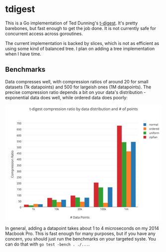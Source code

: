 # tdigest #

This is a Go implementation of Ted Dunning's
[t-digest](https://github.com/tdunning/t-digest). It's pretty
barebones, but fast enough to get the job done. It is not currently
safe for concurrent access across goroutines.

The current implementation is backed by slices, which is not as
efficient as using some kind of balanced tree. I plan on adding a tree
implementation when I have time.

## Benchmarks ##

Data compresses well, with compression ratios of around 20 for small
datasets (1k datapoints) and 500 for largeish ones (1M
datapoints). The precise compression ratio depends a bit on your
data's distribution - exponential data does well, while ordered data
does poorly:

![compression benchmark](docs/compression_benchmark.png)

In general, adding a datapoint takes about 1 to 4 microseconds on my
2014 Macbook Pro. This is fast enough for many purposes, but if you
have any concern, you should just run the benchmarks on your targeted
syste. You can do that with `go test -bench . ./...`.
